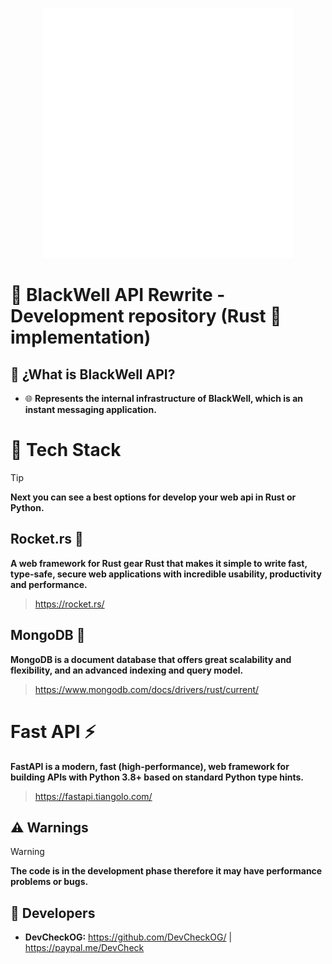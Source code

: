 <p align="center">
  <img src= "https://github.com/DevCheckOG/BlackWell-API-Rewrite/blob/master/assets/logo.png" alt= "logo" style= "width: 400px; height: 400px;"> </img>
</p>

# 🚝 BlackWell API Rewrite - Development repository (Rust 🦀 implementation)

## 🧩 ¿What is BlackWell API?

- 🌐 **Represents the internal infrastructure of BlackWell, which is an instant messaging application.**

# 🧾 Tech Stack

> [!TIP]
> **Next you can see a best options for develop your web api in Rust or Python.**

## Rocket.rs 🚀

**A web framework for Rust gear Rust that makes it simple to write fast, type-safe, secure web applications with incredible usability, productivity and performance.** 

> https://rocket.rs/

## MongoDB 🍃

**MongoDB is a document database that offers great scalability and flexibility, and an advanced indexing and query model.**

> https://www.mongodb.com/docs/drivers/rust/current/

# Fast API ⚡

**FastAPI is a modern, fast (high-performance), web framework for building APIs with Python 3.8+ based on standard Python type hints.**

> https://fastapi.tiangolo.com/

## ⚠️ Warnings

> [!WARNING]  
> **The code is in the development phase therefore it may have performance problems or bugs.**
  
## 🌟 Developers

- **DevCheckOG:** https://github.com/DevCheckOG/ | https://paypal.me/DevCheck
